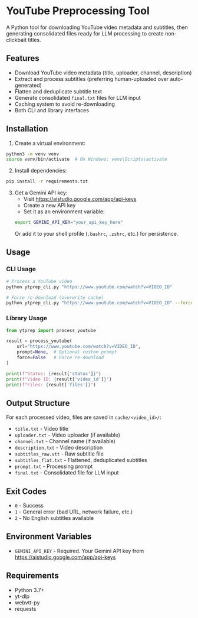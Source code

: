 # YouTube Preprocessing Tool

A Python tool for downloading YouTube video metadata and subtitles, then generating consolidated files ready for LLM processing to create non-clickbait titles.

## Features

- Download YouTube video metadata (title, uploader, channel, description)
- Extract and process subtitles (preferring human-uploaded over auto-generated)
- Flatten and deduplicate subtitle text
- Generate consolidated `final.txt` files for LLM input
- Caching system to avoid re-downloading
- Both CLI and library interfaces

## Installation

1. Create a virtual environment:
```bash
python3 -m venv venv
source venv/bin/activate  # On Windows: venv\Scripts\activate
```

2. Install dependencies:
```bash
pip install -r requirements.txt
```

3. Get a Gemini API key:
   - Visit https://aistudio.google.com/app/api-keys
   - Create a new API key
   - Set it as an environment variable:
   ```bash
   export GEMINI_API_KEY="your_api_key_here"
   ```
   Or add it to your shell profile (`.bashrc`, `.zshrc`, etc.) for persistence.

## Usage

### CLI Usage

```bash
# Process a YouTube video
python ytprep_cli.py "https://www.youtube.com/watch?v=VIDEO_ID"

# Force re-download (overwrite cache)
python ytprep_cli.py "https://www.youtube.com/watch?v=VIDEO_ID" --force
```

### Library Usage

```python
from ytprep import process_youtube

result = process_youtube(
    url="https://www.youtube.com/watch?v=VIDEO_ID",
    prompt=None,  # Optional custom prompt
    force=False   # Force re-download
)

print(f"Status: {result['status']}")
print(f"Video ID: {result['video_id']}")
print(f"Files: {result['files']}")
```

## Output Structure

For each processed video, files are saved in `cache/<video_id>/`:

- `title.txt` - Video title
- `uploader.txt` - Video uploader (if available)
- `channel.txt` - Channel name (if available)  
- `description.txt` - Video description
- `subtitles_raw.vtt` - Raw subtitle file
- `subtitles_flat.txt` - Flattened, deduplicated subtitles
- `prompt.txt` - Processing prompt
- `final.txt` - Consolidated file for LLM input

## Exit Codes

- `0` - Success
- `1` - General error (bad URL, network failure, etc.)
- `2` - No English subtitles available

## Environment Variables

- `GEMINI_API_KEY` - Required. Your Gemini API key from https://aistudio.google.com/app/api-keys

## Requirements

- Python 3.7+
- yt-dlp
- webvtt-py
- requests
